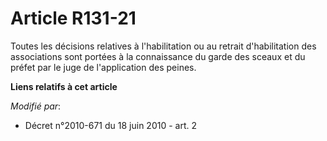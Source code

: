 # Article R131-21

Toutes les décisions relatives à l'habilitation ou au retrait d'habilitation des associations sont portées à la connaissance
du garde des sceaux et du préfet par le juge de l'application des peines.

**Liens relatifs à cet article**

_Modifié par_:

  - Décret n°2010-671 du 18 juin 2010 - art. 2
